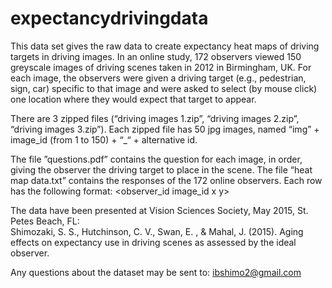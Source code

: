 # expectancydrivingdata

This data set gives the raw data to create expectancy heat maps of driving targets in driving images.  In an online study, 172 observers viewed 150 greyscale images of driving scenes taken in 2012 in Birmingham, UK.  For each image, the observers were given a driving target (e.g., pedestrian, sign, car) specific to that image and were asked to select (by mouse click) one location where they would expect that target to appear.  

There are 3 zipped files (“driving images 1.zip”, “driving images 2.zip”, “driving images 3.zip”).  Each zipped file has 50 jpg images, named “img” + image_id (from 1 to 150) + “_“ + alternative id.   

The file ”questions.pdf” contains the question for each image, in order, giving the observer the driving target to place in the scene.
The file “heat map data.txt” contains the responses of the 172 online observers.  Each row has the following format: <observer_id image_id x y>

The data have been presented at Vision Sciences Society, May 2015, St. Petes Beach, FL: <br>
Shimozaki, S. S., Hutchinson, C. V., Swan, E. , & Mahal, J. (2015). Aging effects on expectancy use in driving scenes as assessed by the ideal observer. 

Any questions about the dataset may be sent to: ibshimo2@gmail.com

